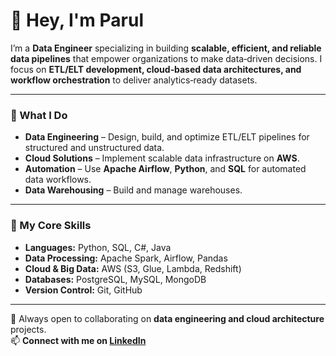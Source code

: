 <!--<a href="https://icons8.com/icon/84710/bootstrap"></a>-->
<!--
**ParulSharma4501/ParulSharma4501** is a ✨ _special_ ✨ repository because its `README.md` (this file) appears on your GitHub profile.

Here are some ideas to get you started:

- 🔭 I’m currently working on ...
- 🌱 I’m currently learning ...
- 👯 I’m looking to collaborate on ...
- 🤔 I’m looking for help with ...
- 💬 Ask me about ...
- 📫 How to reach me: ...
- 😄 Pronouns: ...
- ⚡ Fun fact: ...
-->
# 👋 Hey, I'm Parul

I’m a **Data Engineer** specializing in building **scalable, efficient, and reliable data pipelines** that empower organizations to make data‑driven decisions. I focus on **ETL/ELT development, cloud‑based data architectures, and workflow orchestration** to deliver analytics‑ready datasets.

---

### 🔹 What I Do
- **Data Engineering** – Design, build, and optimize ETL/ELT pipelines for structured and unstructured data.  
- **Cloud Solutions** – Implement scalable data infrastructure on **AWS**.  
- **Automation** – Use **Apache Airflow**, **Python**, and **SQL** for automated data workflows.  
- **Data Warehousing** – Build and manage warehouses.  

---

### 🔹 My Core Skills
- **Languages:** Python, SQL, C#, Java 
- **Data Processing:** Apache Spark, Airflow, Pandas  
- **Cloud & Big Data:** AWS (S3, Glue, Lambda, Redshift)  
- **Databases:** PostgreSQL, MySQL, MongoDB  
- **Version Control:** Git, GitHub  

---

💬 Always open to collaborating on **data engineering and cloud architecture** projects.  
📫 **Connect with me on [LinkedIn](https://www.linkedin.com/in/parul-sharma-734853190/)**

